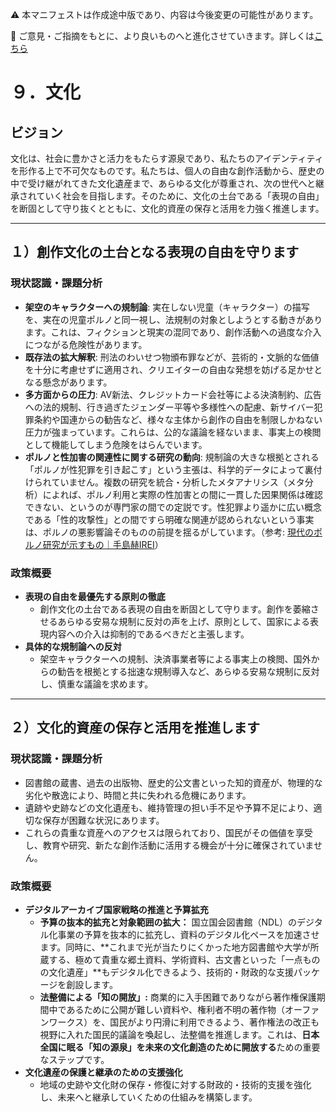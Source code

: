 ⚠️ 本マニフェストは作成途中版であり、内容は今後変更の可能性があります。

💬 ご意見・ご指摘をもとに、より良いものへと進化させていきます。詳しくは[こちら](README.md#このマニフェスト自身もみんなの知恵を集めて改善していきます)

# ９．文化

## ビジョン

文化は、社会に豊かさと活力をもたらす源泉であり、私たちのアイデンティティを形作る上で不可欠なものです。私たちは、個人の自由な創作活動から、歴史の中で受け継がれてきた文化遺産まで、あらゆる文化が尊重され、次の世代へと継承されていく社会を目指します。そのために、文化の土台である「表現の自由」を断固として守り抜くとともに、文化的資産の保存と活用を力強く推進します。

---

## １）創作文化の土台となる表現の自由を守ります

### 現状認識・課題分析

*   **架空のキャラクターへの規制論**: 実在しない児童（キャラクター）の描写を、実在の児童ポルノと同一視し、法規制の対象としようとする動きがあります。これは、フィクションと現実の混同であり、創作活動への過度な介入につながる危険性があります。
*   **既存法の拡大解釈**: 刑法のわいせつ物頒布罪などが、芸術的・文脈的な価値を十分に考慮せずに適用され、クリエイターの自由な発想を妨げる足かせとなる懸念があります。
*   **多方面からの圧力**: AV新法、クレジットカード会社等による決済制約、広告への法的規制、行き過ぎたジェンダー平等や多様性への配慮、新サイバー犯罪条約や国連からの勧告など、様々な主体から創作の自由を制限しかねない圧力が強まっています。これらは、公的な議論を経ないまま、事実上の検閲として機能してしまう危険をはらんでいます。
*   **ポルノと性加害の関連性に関する研究の動向**: 規制論の大きな根拠とされる「ポルノが性犯罪を引き起こす」という主張は、科学的データによって裏付けられていません。複数の研究を統合・分析したメタアナリシス（メタ分析）によれば、ポルノ利用と実際の性加害との間に一貫した因果関係は確認できない、というのが専門家の間での定説です。性犯罪より遥かに広い概念である「性的攻撃性」との間ですら明確な関連が認められないという事実は、ポルノの悪影響論そのものの前提を揺るがしています。（参考: [現代のポルノ研究が示すもの｜手島赫IREI](https://note.com/teshima_kairei/n/n6dcb24924a97)）

### 政策概要

*   **表現の自由を最優先する原則の徹底**
    *   創作文化の土台である表現の自由を断固として守ります。創作を萎縮させるあらゆる安易な規制に反対の声を上げ、原則として、国家による表現内容への介入は抑制的であるべきだと主張します。
*   **具体的な規制論への反対**
    *   架空キャラクターへの規制、決済事業者等による事実上の検閲、国外からの勧告を根拠とする拙速な規制導入など、あらゆる安易な規制に反対し、慎重な議論を求めます。

---

## ２）文化的資産の保存と活用を推進します

### 現状認識・課題分析

*   図書館の蔵書、過去の出版物、歴史的公文書といった知的資産が、物理的な劣化や散逸により、時間と共に失われる危機にあります。
*   遺跡や史跡などの文化遺産も、維持管理の担い手不足や予算不足により、適切な保存が困難な状況にあります。
*   これらの貴重な資産へのアクセスは限られており、国民がその価値を享受し、教育や研究、新たな創作活動に活用する機会が十分に確保されていません。

### 政策概要

*   **デジタルアーカイブ国家戦略の推進と予算拡充**
    *   **予算の抜本的拡充と対象範囲の拡大：** 国立国会図書館（NDL）のデジタル化事業の予算を抜本的に拡充し、資料のデジタル化ペースを加速させます。同時に、**これまで光が当たりにくかった地方図書館や大学が所蔵する、極めて貴重な郷土資料、学術資料、古文書といった「一点ものの文化遺産」**もデジタル化できるよう、技術的・財政的な支援パッケージを創設します。
    *   **法整備による「知の開放」:** 商業的に入手困難でありながら著作権保護期間中であるために公開が難しい資料や、権利者不明の著作物（オーファンワークス）を、国民がより円滑に利用できるよう、著作権法の改正も視野に入れた国民的議論を喚起し、法整備を推進します。これは、**日本全国に眠る「知の源泉」を未来の文化創造のために開放する**ための重要なステップです。
*   **文化遺産の保護と継承のための支援強化**
    *   地域の史跡や文化財の保存・修復に対する財政的・技術的支援を強化し、未来へと継承していくための仕組みを構築します。








